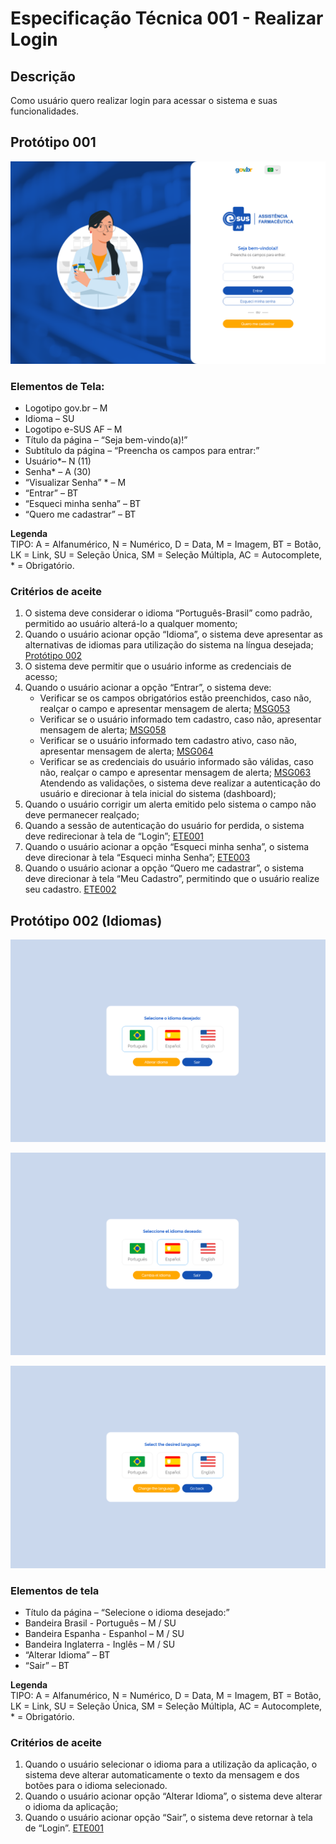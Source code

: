 # Especificação Técnica 001 - Realizar Login

## Descrição
Como usuário quero realizar login para acessar o sistema e suas funcionalidades.

## Protótipo 001
![alt text](../imagens/ETE_001_Prototipo_001.png)

### Elementos de Tela:
* Logotipo gov.br – M 
* Idioma – SU 
* Logotipo e-SUS AF – M 
* Título da página – “Seja bem-vindo(a)!” 
* Subtítulo da página – “Preencha os campos para entrar:” 
* Usuário*– N (11) 
* Senha* – A (30) 
* “Visualizar Senha” * – M 
* “Entrar” – BT 
* “Esqueci minha senha” – BT  
* “Quero me cadastrar” – BT  

**Legenda**  
TIPO: A = Alfanumérico, N = Numérico, D = Data, M = Imagem, BT = Botão, LK = Link, SU = Seleção Única, SM = Seleção Múltipla, AC = Autocomplete, * = Obrigatório. 

### Critérios de aceite 
1. O sistema deve considerar o idioma “Português-Brasil” como padrão, permitido ao usuário alterá-lo a qualquer momento; 
2. Quando o usuário acionar opção “Idioma”, o sistema deve apresentar as alternativas de idiomas para utilização do sistema na língua desejada; [Protótipo 002](ETE001.md#prototipo-002)
3. O sistema deve permitir que o usuário informe as credenciais de acesso; 
4. Quando o usuário acionar a opção “Entrar”, o sistema deve: 
      * Verificar se os campos obrigatórios estão preenchidos, caso não, realçar o campo e apresentar mensagem de alerta; [MSG053](DocumentoDeMensagensv2.md#msg053)
      * Verificar se o usuário informado tem cadastro, caso não, apresentar mensagem de alerta; [MSG058](DocumentoDeMensagensv2.md#msg058)
      * Verificar se o usuário informado tem cadastro ativo, caso não, apresentar mensagem de alerta; [MSG064](DocumentoDeMensagensv2.md#msg064)
      * Verificar se as credenciais do usuário informado são válidas, caso não, realçar o campo e apresentar mensagem de alerta; [MSG063](DocumentoDeMensagensv2.md#msg063)  
Atendendo as validações, o sistema deve realizar a autenticação do usuário e direcionar à tela inicial do sistema (dashboard); 
5. Quando o usuário corrigir um alerta emitido pelo sistema o campo não deve permanecer realçado; 
6. Quando a sessão de autenticação do usuário for perdida, o sistema deve redirecionar à tela de “Login”; [ETE001](ETE001.md) 
7. Quando o usuário acionar a opção “Esqueci minha senha”, o sistema deve direcionar à tela “Esqueci minha Senha”; [ETE003](ETE003.md) 
8. Quando o usuário acionar a opção “Quero me cadastrar”, o sistema deve direcionar à tela “Meu Cadastro”, permitindo que o usuário realize seu cadastro. [ETE002](ETE002.md)

## Protótipo 002 (Idiomas)
![alt text](../imagens/lang-pt-br.png)

![alt text](../imagens/lang-es_es.png)

![alt text](../imagens/lang-en-us.png)

### Elementos de tela
* Título da página – “Selecione o idioma desejado:” 
* Bandeira Brasil - Português – M / SU 
* Bandeira Espanha - Espanhol – M / SU 
* Bandeira Inglaterra - Inglês – M / SU 
* “Alterar Idioma” – BT 
* “Sair” – BT  

**Legenda**  
TIPO: A = Alfanumérico, N = Numérico, D = Data, M = Imagem, BT = Botão, LK = Link, SU = Seleção Única, SM = Seleção Múltipla, AC = Autocomplete, * = Obrigatório. 

### Critérios de aceite
1. Quando o usuário selecionar o idioma para a utilização da aplicação, o sistema deve alterar automaticamente o texto da mensagem e dos botões para o idioma selecionado. 
2. Quando o usuário acionar opção “Alterar Idioma”, o sistema deve alterar o idioma da aplicação; 
3. Quando o usuário acionar opção “Sair”, o sistema deve retornar à tela de “Login”. [ETE001](ETE001.md) 

